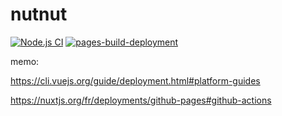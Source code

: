 # nutnut

[![Node.js CI](https://github.com/aymerickmichelet/githubaction/actions/workflows/node.js.yml/badge.svg)](https://github.com/aymerickmichelet/githubaction/actions/workflows/node.js.yml) [![pages-build-deployment](https://github.com/aymerickmichelet/githubaction/actions/workflows/pages/pages-build-deployment/badge.svg)](https://github.com/aymerickmichelet/githubaction/actions/workflows/pages/pages-build-deployment)

memo:

https://cli.vuejs.org/guide/deployment.html#platform-guides

https://nuxtjs.org/fr/deployments/github-pages#github-actions
